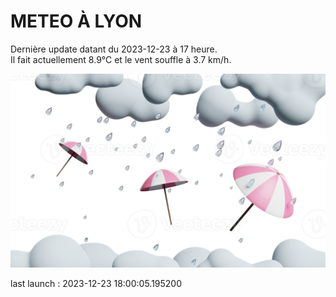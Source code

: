 # METEO À LYON

Dernière update datant du 2023-12-23 à 17 heure.  
Il fait actuellement 8.9°C et le vent souffle à 3.7 km/h.      

![](./.github/rain.png)

last launch : 2023-12-23 18:00:05.195200
